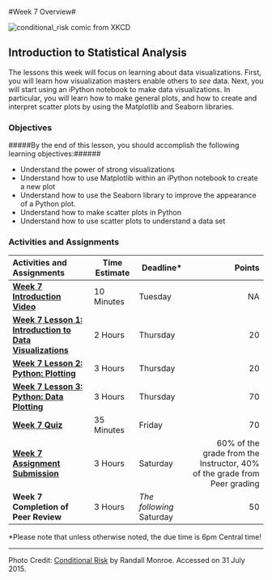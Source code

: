 #Week 7 Overview#

![conditional_risk comic from XKCD](images/conditional_risk.png)
## Introduction to Statistical Analysis ##

The lessons this week will focus on learning about data visualizations.
First, you will learn how visualization masters enable others to _see_
data. Next, you will start using an iPython notebook to make data
visualizations. In particular, you will learn how to make general plots,
and how to create and interpret scatter plots by using the Matplotlib 
and Seaborn libraries.

### Objectives ###

#####By the end of this lesson, you should accomplish the following learning objectives:######

- Understand the power of strong visualizations
- Understand how to use Matplotlib within an iPython notebook to create a new plot
- Understand how to use the Seaborn library to improve the appearance of a Python plot.
- Understand how to make scatter plots in Python
- Understand how to use scatter plots to understand a data set


### Activities and Assignments ###

|Activities and Assignments | Time Estimate | Deadline* | Points|
|:------| -----|-------|----------:|
|**[Week 7 Introduction Video][w7v]**|10 Minutes|Tuesday|NA|
|**[Week 7 Lesson 1: Introduction to Data Visualizations](lesson1.md)**| 2 Hours |Thursday| 20|
|**[Week 7 Lesson 2: Python: Plotting](lesson2.md)**| 3 Hours | Thursday | 20 |
|**[Week 7 Lesson 3: Python: Data Plotting](lesson3.md)**| 3 Hours | Thursday| 70 |
|**[Week 7 Quiz][w7q]**| 35 Minutes | Friday | 70|
|**[Week 7 Assignment Submission][w7a]**| 3 Hours | Saturday | 60% of the grade from the Instructor, 40% of the grade from Peer grading | 
|**Week 7 Completion of Peer Review**| 3 Hours | *The following* Saturday | 50 | 


*Please note that unless otherwise noted, the due time is 6pm Central time!

----------
[w7v]: https://mediaspace.illinois.edu/media/t/1_nvk0x8np/33195071
[w7a]: https://learn.illinois.edu/mod/workshop/view.php?id=1095263
[w7q]: https://learn.illinois.edu/mod/quiz/view.php?id=1095266

Photo Credit: [Conditional Risk](http://imgs.xkcd.com/comics/conditional_risk.png) by Randall Monroe. Accessed on 31 July 2015.
